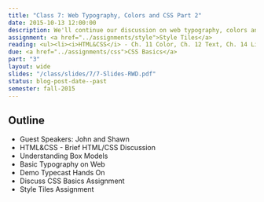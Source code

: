 ```yaml
---
title: "Class 7: Web Typography, Colors and CSS Part 2"
date: 2015-10-13 12:00:00
description: We'll continue our discussion on web typography, colors and styles.  We'll also do a hands-on CSS exercise in class using CodePen.  Special Guest Speakers <a href="http://shawnbeatty.com">Shawn Beatty</a> and <a href="https://www.linkedin.com/in/jonathanwoodruff">Jon Woodruff</a> from the Nesnadny + Schwartz agency.  In class, I'll have you <a href="/class/survey/">take the mid-semester survey.</a>
assignment: <a href="../assignments/style">Style Tiles</a>
reading: <ul><li><i>HTML&CSS</i> - Ch. 11 Color, Ch. 12 Text, Ch. 14 Lists Tables & Forms</li><li><i>Mobile First</i> - Ch.4 Organization, Ch. 5 Actions, Ch. 6 Inputs (if you didn't read this last week)</li><li><a href="http://alistapart.com/article/how-we-read">How We Read by Jason Santa Maria</a></li><li><a href="http://www.smashingmagazine.com/2014/09/balancing-line-length-font-size-responsive-web-design/">Size Matters - Balancing Line Length and Font Size in Responsive Web Design</a></li></ul>
due: <a href="../assignments/css">CSS Basics</a>
part: "3"
layout: wide
slides: "/class/slides/7/7-Slides-RWD.pdf"
status: blog-post-date--past
semester: fall-2015
---
```


## Outline

* Guest Speakers: John and Shawn
* HTML&CSS - Brief HTML/CSS Discussion
* Understanding Box Models
* Basic Typography on Web
* Demo Typecast Hands On
* Discuss CSS Basics Assignment
* Style Tiles Assignment